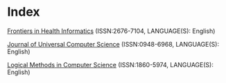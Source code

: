# Index

[Frontiers in Health Informatics](http://ijmi.ir/index.php/IJMI) (ISSN:2676-7104, LANGUAGE(S): English)

[Journal of Universal Computer Science](https://lib.jucs.org/) (ISSN:0948-6968, LANGUAGE(S): English)

[Logical Methods in Computer Science](https://lmcs.episciences.org/) (ISSN:1860-5974, LANGUAGE(S): English)
